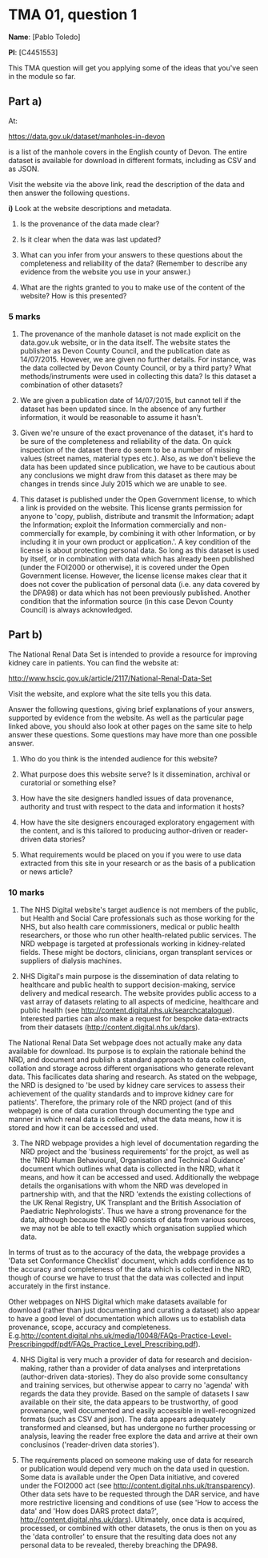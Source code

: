 
# TMA 01, question 1

**Name**: [Pablo Toledo]
    
**PI**: [C4451553]

This TMA question will get you applying some of the ideas that you've seen in the module so far.

## Part a)


At:

https://data.gov.uk/dataset/manholes-in-devon
    
is a list of the manhole covers in the English county of Devon. The entire dataset is available for download in different formats, including as CSV and as JSON.

Visit the website via the above link, read the description of the data and then answer the following questions.

**i)** Look at the website descriptions and metadata.

1. Is the provenance of the data made clear?

2. Is it clear when the data was last updated? 

3. What can you infer from your answers to these questions about the completeness and reliability of the data? (Remember to describe any evidence from the website you use in your answer.)

4. What are the rights granted to you to make use of the content of the website? How is this presented?

### 5 marks

1. The provenance of the manhole dataset is not made explicit on the data.gov.uk website, or in the data itself. The website states the publisher as Devon County Council, and the publication date as 14/07/2015. However, we are given no further details. For instance, was the data collected by Devon County Council, or by a third party? What methods/instruments were used in collecting this data? Is this dataset a combination of other datasets? 

2. We are given a publication date of 14/07/2015, but cannot tell if the dataset has been updated since. In the absence of any further information, it would be reasonable to assume it hasn't.

3. Given we're unsure of the exact provenance of the dataset, it's hard to be sure of the completeness and reliability of the data. On quick inspection of the dataset there do seem to be a number of missing values (street names, material types etc.). Also, as we don't believe the data has been updated since publication, we have to be cautious about any conclusions we might draw from this dataset as there may be changes in trends since July 2015 which we are unable to see.

4. This dataset is published under the Open Government license, to which a link is provided on the website. This license grants permission for anyone to 'copy, publish, distribute and transmit the Information; adapt the Information; exploit the Information commercially and non-commercially for example, by combining it with other Information, or by including it in your own product or application.'. A key condition of the license is about protecting personal data. So long as this dataset is used by itself, or in combination with data which has already been published (under the FOI2000 or otherwise), it is covered under the Open Government license. However, the license license makes clear that it does not cover the publication of personal data (i.e. any data covered by the DPA98) or data which has not been previously published. Another condition that the information source (in this case Devon County Council) is always acknowledged.

## Part b)

The National Renal Data Set is intended to provide a resource for improving kidney care in patients. You can find the website at:

http://www.hscic.gov.uk/article/2117/National-Renal-Data-Set

Visit the website, and explore what the site tells you this data. 

Answer the following questions, giving brief explanations of your answers, supported by evidence from the website. As well as the particular page linked above, you should also look at other pages on the same site to help answer these questions. Some questions may have more than one possible answer.

1. Who do you think is the intended audience for this website?

1. What purpose does this website serve? Is it dissemination, archival or curatorial or something else?

1. How have the site designers handled issues of data provenance, authority and trust with respect to the data and information it hosts?

1. How have the site designers encouraged exploratory engagement with the content, and is this tailored to producing author-driven or reader-driven data stories?

1. What requirements would be placed on you if you were to use data extracted from this site in your research or as the basis of a publication or news article?

### 10 marks

1. The NHS Digital website's target audience is not members of the public, but Health and Social Care professionals such as those working for the NHS,  but also health care commissioners, medical or public health researchers, or  those who run other health-related public services. The NRD webpage is targeted at professionals working in kidney-related fields. These might be doctors, clinicians, organ transplant services or suppliers of dialysis machines. 

2. NHS Digital's main purpose is the dissemination of data relating to healthcare and public health to support decision-making, service delivery and medical research. The website provides public access to a vast array of datasets relating to all aspects of medicine, healthcare and public health (see http://content.digital.nhs.uk/searchcatalogue). Interested parties can also make a request for bespoke data-extracts from their datasets (http://content.digital.nhs.uk/dars). 

The National Renal Data Set webpage does not actually make any data available for download. Its purpose is to explain the rationale behind the NRD, and document and publish a standard approach to data collection,  collation and storage across different organisations who generate relevant data. This facilicates data sharing and research. As stated on the webpage, the NRD is designed to 'be used by kidney care services to assess their achievement of the quality standards and to improve kidney care for patients'. Therefore, the primary role of the NRD project (and of this webpage) is one of data curation through documenting the type and manner in which renal data is collected, what the data means, how it is stored and how it can be accessed and used.

3. The NRD webpage provides a high level of documentation regarding the NRD project and the 'business requirements' for the projct, as well as the 'NRD Human Behavioural, Organisation and Technical Guidance' document which outlines what data is collected in the NRD, what it means, and how it can be accessed and used. Additionally the webpage details the organisations with whom the NRD was developed in partnership with, and that the NRD 'extends the existing collections of the UK Renal Registry, UK Transplant and the British Association of Paediatric Nephrologists'. Thus we have a strong provenance for the data, although because the NRD consists of data from various sources, we may not be able to tell exactly which organisation supplied which data.

In terms of trust as to the accuracy of the data, the webpage provides a  'Data set Conformance Checklist' document, which adds confidence as to the accuracy and completeness of the data which is collected in the NRD, though of course we have to trust that the data was collected and input accurately in the first instance.

Other webpages on NHS Digital which make datasets available for download (rather than just documenting and curating a dataset) also appear to have a good level of documentation which allows us to establish data provenance, scope, accuracy and completeness. E.g.http://content.digital.nhs.uk/media/10048/FAQs-Practice-Level-Prescribingpdf/pdf/FAQs_Practice_Level_Prescribing.pdf).

4. NHS Digital is very much a provider of data for research and decision-making, rather than a provider of data analyses and interpretations (author-driven data-stories). They do also provide some consultancy and training services, but otherwise appear to carry no 'agenda' with regards the data they provide. Based on the sample of datasets I saw available on their site, the data appears to be trustworthy, of good provenance, well documented and easily accessible in well-recognized formats (such as CSV and json). The data appears adequately transformed and cleansed, but has undergone no further processing or analysis, leaving the reader free explore the data and arrive at their own conclusinos ('reader-driven data stories').

5. The requirements placed on someone making use of data for research or publication would depend very much on the data used in question. Some data is available under the Open Data initiative, and covered under the FOI2000 act (see http://content.digital.nhs.uk/transparency). Other data sets have to be requested through the DAR service, and have more restrictive licensing and conditions of use (see 'How to access the data' and 'How does DARS protect data?', http://content.digital.nhs.uk/dars). Ultimately, once data is acquired, processed, or combined with other datasets, the onus is then on you as the 'data controller' to ensure that the resulting data does not any personal data to be revealed, thereby breaching the DPA98. 

